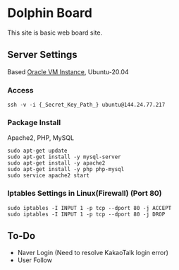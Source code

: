 # Dolphin Board

This site is basic web board site.

## Server Settings
Based [Oracle VM Instance](https://www.oracle.com/kr/cloud/compute/virtual-machines/), Ubuntu-20.04

### Access
```
ssh -v -i {_Secret_Key_Path_} ubuntu@144.24.77.217
```

### Package Install
Apache2, PHP, MySQL
```
sudo apt-get update
sudo apt-get install -y mysql-server
sudo apt-get install -y apache2
sudo apt-get install -y php php-mysql
sudo service apache2 start
```

### Iptables Settings in Linux(Firewall) (Port 80)
```
sudo iptables -I INPUT 1 -p tcp --dport 80 -j ACCEPT
sudo iptables -I INPUT 1 -p tcp --dport 80 -j DROP
```

## To-Do
- Naver Login (Need to resolve KakaoTalk login error)
- User Follow
